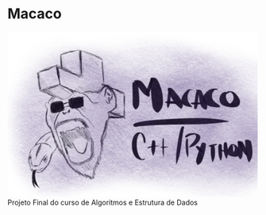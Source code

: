 # Macaco
![alt text](./Macaco_Drawing.png)   
Projeto Final do curso de Algoritmos e Estrutura de Dados
